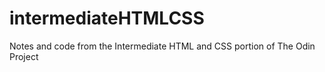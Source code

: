 # intermediateHTMLCSS
Notes and code from the Intermediate HTML and CSS portion of The Odin Project
